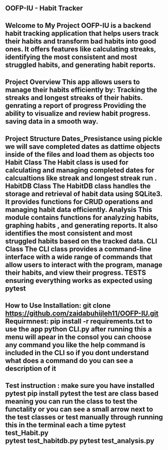 OOFP-IU - Habit Tracker
----------------------------------------------------------------------------------------------------------------------------------------------------------------------------------------
Welcome to My Project
OOFP-IU is a backend habit tracking application that helps users track their habits and transform bad habits into good ones. It offers features like calculating streaks, identifying the most consistent and most struggled habits, and generating habit reports.
----------------------------------------------------------------------------------------------------------------------------------------------------------------------------------------
Project Overview
This app allows users to manage their habits efficiently by:
Tracking the streaks and longest streaks of their habits.
genrating a report of progress 
Providing the ability to visualize and review habit progress.
saving data in a smooth way. 
----------------------------------------------------------------------------------------------------------------------------------------------------------------------------------------
Project Structure
Dates_Presistance
using pickle we will save completed dates as dattime objects inside of the files and load them as objects too
Habit Class
The Habit class is used for calculating and managing completed dates for calcualtions like streak and longest streak run .
HabitDB Class
The HabitDB class handles the storage and retrieval of habit data using SQLite3. It provides functions for CRUD operations and managing habit data efficiently.
Analysis
This module contains functions for analyzing habits, graphing habits , and generating reports. It also identifies the most consistent and most struggled habits based on the tracked data.
CLI Class
The CLI class provides a command-line interface with a wide range of commands that allow users to interact with the program, manage their habits, and view their progress.
TESTS
ensuring everything works as expected using pytest  
----------------------------------------------------------------------------------------------------------------------------------------------------------------------------------------
How to Use
Installation:
git clone https://github.com/zaidabuhijleh11/OOFP-IU.git
Requirmnest:
pip install -r requirements.txt
to use the app 
python CLI.py
after running this a menu will apear in the consol you can choose any command you like 
the help command is included in the CLI so if you dont understand what does a command do you can see a description of it 
----------------------------------------------------------------------------------------------------------------------------------------------------------------------------------------
Test instruction : 
make sure you have installed pytest 
pip install pytest 
the test are class based meaning you can run the class to test the functality 
or you can see a small arrow next to the test classes or test manually 
through  running this in the terminal each a time 
pytest test_Habit.py  
pytest test_habitdb.py
pytest test_analysis.py
----------------------------------------------------------------------------------------------------------------------------------------------------------------------------------------
 







